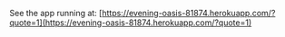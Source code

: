 See the app running at: [https://evening-oasis-81874.herokuapp.com/?quote=1](https://evening-oasis-81874.herokuapp.com/?quote=1)
